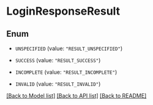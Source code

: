 # LoginResponseResult

## Enum


* `UNSPECIFIED` (value: `"RESULT_UNSPECIFIED"`)

* `SUCCESS` (value: `"RESULT_SUCCESS"`)

* `INCOMPLETE` (value: `"RESULT_INCOMPLETE"`)

* `INVALID` (value: `"RESULT_INVALID"`)


[[Back to Model list]](../README.md#documentation-for-models) [[Back to API list]](../README.md#documentation-for-api-endpoints) [[Back to README]](../README.md)


